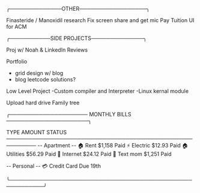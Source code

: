 ╭──────────────OTHER──────────────────╮

Finasteride / Manoxidil research
Fix screen share and get mic
Pay Tuition
UI for ACM




╭───────────SIDE PROJECTS──────────────╮

Proj w/ Noah & LinkedIn Reviews

Portfolio 
- grid design w/ blog
- blog leetcode solutions?

Low Level Project
-Custom compiler and Interpreter
-Linux kernal module

Upload hard drive 
Family tree 





╭───────────────────── MONTHLY BILLS ──────────────────────╮

  TYPE                     AMOUNT                 STATUS
  ──────────────────────────────────────────────────────────
  -- Apartment --
  🏠 Rent                  $1,158                 Paid
  ⚡ Electric              $12.93                 Paid
  🏠 Utilities             $56.29                 Paid
  📌 Internet              $24.12                 Paid
  📱 Text mom              $1,251                 Paid

  -- Personal --
  💳 Credit Card     Due 19th

╰───────────────────────────────────────────────────────────╯

